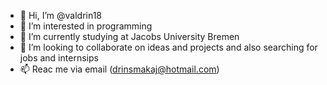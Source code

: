 - 👋 Hi, I’m @valdrin18
- 👀 I’m interested in programming
- 🌱 I’m currently studying at Jacobs University Bremen
- 💞️ I’m looking to collaborate on ideas and projects and also searching for jobs and internsips
- 📫 Reac me via email (drinsmakaj@hotmail.com)

<!---
valdrin18/valdrin18 is a ✨ special ✨ repository because its `README.md` (this file) appears on your GitHub profile.
You can click the Preview link to take a look at your changes.
--->
